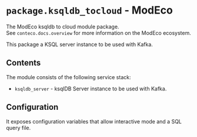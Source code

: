 # `package.ksqldb_tocloud` - ModEco

The ModEco ksqldb to cloud module package.  
See `conteco.docs.overview` for more information on the ModEco ecosystem.

This package a KSQL server instance to be used with Kafka.  

## Contents

The module consists of the following service stack:

 * `ksqldb_server` - ksqlDB Server instance to be used with Kafka.

## Configuration

It exposes configuration variables that allow interactive mode and a SQL query file.
